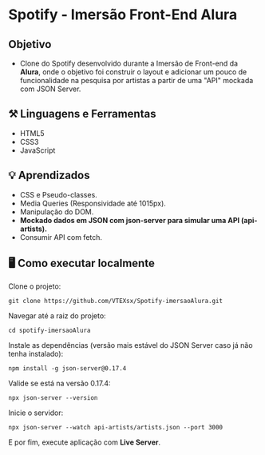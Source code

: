 # Spotify - Imersão Front-End Alura

## Objetivo

- Clone do Spotify desenvolvido durante a Imersão de Front-end da **Alura**, onde o objetivo foi construir o layout e adicionar um pouco de funcionalidade na pesquisa por artistas a partir de uma "API" mockada com JSON Server.

## ⚒ Linguagens e Ferramentas

- HTML5
- CSS3
- JavaScript

## 💡 Aprendizados

- CSS e Pseudo-classes.
- Media Queries (Responsividade até 1015px).
- Manipulação do DOM.
- **Mockado dados em JSON com json-server para simular uma API (api-artists).**
- Consumir API com fetch.

## 🖥️ Como executar localmente

Clone o projeto:

```
git clone https://github.com/VTEXsx/Spotify-imersaoAlura.git
```

Navegar até a raiz do projeto:

```
cd spotify-imersaoAlura
```

Instale as dependências (versão mais estável do JSON Server caso já não tenha instalado):

```
npm install -g json-server@0.17.4
```

Valide se está na versão 0.17.4:

```
npx json-server --version
```

Inicie o servidor:

```
npx json-server --watch api-artists/artists.json --port 3000
```

E por fim, execute aplicação com **Live Server**.
